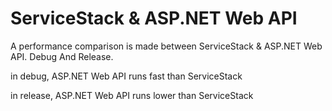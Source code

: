 ServiceStack & ASP.NET Web API
==============================

 A performance comparison is made between ServiceStack &amp; ASP.NET Web API. Debug And Release.
 
 in debug, ASP.NET Web API runs fast than ServiceStack
 
  in release, ASP.NET Web API runs lower than ServiceStack
